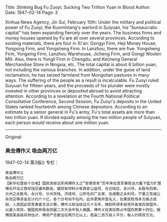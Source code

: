 Title: Stinking Bug Fu Zuoyi: Sucking Two Trillion Yuan in Blood
Author:
Date: 1947-02-14
Page: 3

Xinhua News Agency, Jin Sui, February 10th: Under the military and political power of Fu Zuoyi, the Kuomintang's warlord in Suiyuan, his "bureaucratic capital" has been expanding fiercely over the years. The business firms and money houses opened by Fu are all over several provinces. According to existing materials, there are four in Xi'an: Gongyi Firm, Heji Money House, Yongxing Firm, and Yongsheng Firm. In Lanzhou, there are five: Yongsheng Firm, Yongxing Firm, Lanzhou Warehouse, Jicheng Firm, and Gongji Woolen Mill. Also, there is Yongli Firm in Chengdu, and Kecheng General Merchandise Store in Ningxia, etc. The total capital is about 6 billion yuan, not including the various branches. In addition, under the guise of land reclamation, he has seized farmland from Mongolian pastures in many ways. The suffering of the people as a result is incalculable. Fu Zuoyi ruled Suiyuan for fifteen years, and the proceeds of his plunder were mostly invested in other provinces or deposited abroad to avoid attracting attention. According to a revelation at the Fourth National Political Consultative Conference, Second Session, Fu Zuoyi's deposits in the United States ranked fourteenth among Chinese depositors. According to an estimate by a senior general in Fu's army, Fu's total assets are more than two trillion yuan. If divided equally among the two million people of Suiyuan, each person would receive about one million yuan.



<hr /> 

Original: 


### 臭虫傅作义  吸血两万亿

1947-02-14
第3版()
专栏：

    臭虫傅作义
    吸血两万亿
    【新华社晋绥十日电】国民党绥远军阀傅作义之“官僚资本“历年来在其军事政治力量下猛力扩展傅氏开设之商号钱庄遍布数省。据现有材料计有西安公益号、合记钱庄、永兴号、永胜号四家。兰州之永胜号、永兴号、兰州货栈、济成号、公积毛织厂五家，及成都之永利号，宁夏之克城公杂货店等资金总计约六十亿，各个分号尚不在内。此外更用开垦名义，在蒙民牧场多方面占民田，人民因此受其害者无法计算。傅作义统治绥远凡十五年，搜刮所得多投资外省或存放国外，以避人耳目。据国民参政会四届二次大会中有人揭露，傅作义在美存款占中国存款第十四位。据傅部某高级将领估计，傅资产总额当在两万亿以上，若由二百万绥人平分，每人约得百万元。
